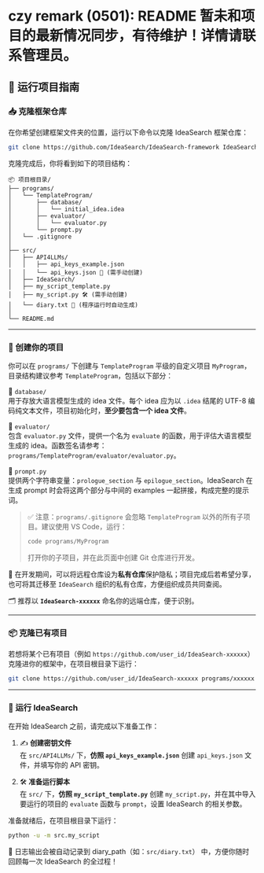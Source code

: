 # czy remark (0501): README 暂未和项目的最新情况同步，有待维护！详情请联系管理员。

## 🚀 运行项目指南

### 📥 克隆框架仓库

在你希望创建框架文件夹的位置，运行以下命令以克隆 IdeaSearch 框架仓库：

```bash
git clone https://github.com/IdeaSearch/IdeaSearch-framework IdeaSearch
```

克隆完成后，你将看到如下的项目结构：

```text
📦 项目根目录/
├── programs/
│   └── TemplateProgram/
│       ├── database/
│       │   └── initial_idea.idea
│       ├── evaluator/
│       │   └── evaluator.py
│       └── prompt.py
│   └── .gitignore
│
├── src/
│   ├── API4LLMs/
│   │   ├── api_keys_example.json
│   │   └── api_keys.json 📝 (需手动创建)
│   ├── IdeaSearch/
│   ├── my_script_template.py
│   ├── my_script.py 🛠 (需手动创建)
│   └── diary.txt 📔 (程序运行时自动生成)
│
└── README.md
```

---

### 🧱 创建你的项目

你可以在 `programs/` 下创建与 `TemplateProgram` 平级的自定义项目 `MyProgram`，目录结构建议参考 `TemplateProgram`，包括以下部分：

📁 `database/`  
用于存放大语言模型生成的 idea 文件。每个 idea 应为以 `.idea` 结尾的 UTF-8 编码纯文本文件，项目初始化时，**至少要包含一个 idea 文件**。

📁 `evaluator/`  
包含 `evaluator.py` 文件，提供一个名为 `evaluate` 的函数，用于评估大语言模型生成的 idea。函数签名请参考：
`programs/TemplateProgram/evaluator/evaluator.py`。

📄 `prompt.py`  
提供两个字符串变量：`prologue_section` 与 `epilogue_section`。IdeaSearch 在生成 prompt 时会将这两个部分与中间的 examples 一起拼接，构成完整的提示词。

> ✅ 注意：`programs/.gitignore` 会忽略 `TemplateProgram` 以外的所有子项目。建议使用 VS Code，运行：
>
> ```bash
> code programs/MyProgram
> ```
>
> 打开你的子项目，并在此页面中创建 Git 仓库进行开发。

📡 在开发期间，可以将远程仓库设为**私有仓库**保护隐私；项目完成后若希望分享，也可将其迁移至 `IdeaSearch` 组织的私有仓库，方便组织成员共同查阅。

🗂 推荐以 **`IdeaSearch-xxxxxx`** 命名你的远端仓库，便于识别。

---

### 📦 克隆已有项目

若想将某个已有项目（例如 `https://github.com/user_id/IdeaSearch-xxxxxx`）克隆进你的框架中，在项目根目录下运行：

```bash
git clone https://github.com/user_id/IdeaSearch-xxxxxx programs/xxxxxx
```

---

### 🎯 运行 IdeaSearch

在开始 IdeaSearch 之前，请完成以下准备工作：

1. ✍ **创建密钥文件**  
   在 `src/API4LLMs/` 下，**仿照 `api_keys_example.json`** 创建 `api_keys.json` 文件，并填写你的 API 密钥。

2. 🛠 **准备运行脚本**  
   在 `src/` 下，**仿照 `my_script_template.py`** 创建 `my_script.py`，并在其中导入要运行的项目的 `evaluate` 函数与 `prompt`，设置 IdeaSearch 的相关参数。

准备就绪后，在项目根目录下运行：

```bash
python -u -m src.my_script
```

📒 日志输出会被自动记录到 diary_path（如：`src/diary.txt`） 中，方便你随时回顾每一次 IdeaSearch 的全过程！
